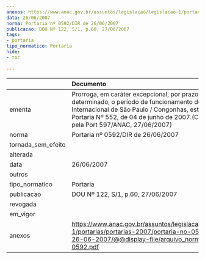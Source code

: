 ```yaml
---
anexos: https://www.anac.gov.br/assuntos/legislacao/legislacao-1/portarias/portarias-2007/portaria-no-0592-dir-de-26-06-2007/@@display-file/arquivo_norma/pa2007-0592.pdf
data: 26/06/2007
norma: Portaria nº 0592/DIR de 26/06/2007
publicacao: DOU Nº 122, S/1, p.60, 27/06/2007
tags:
- portaria
tipo_normatico: Portaria
hide: 
- toc 
 
---
```


|                    | Documento                                                                                                                                                                                                                                   |
|:-------------------|:--------------------------------------------------------------------------------------------------------------------------------------------------------------------------------------------------------------------------------------------|
| ementa             | Prorroga, em caráter excepcional, por prazo determinado, o período de funcionamento do Aeroporto Internacional de São Paulo / Congonhas, estabelecido na Portaria Nº 552, de 04 de junho de 2007.(Cancelada pela Port 597/ANAC, 27/06/2007) |
| norma              | Portaria nº 0592/DIR de 26/06/2007                                                                                                                                                                                                          |
| tornada_sem_efeito |                                                                                                                                                                                                                                             |
| alterada           |                                                                                                                                                                                                                                             |
| data               | 26/06/2007                                                                                                                                                                                                                                  |
| outros             |                                                                                                                                                                                                                                             |
| tipo_normatico     | Portaria                                                                                                                                                                                                                                    |
| publicacao         | DOU Nº 122, S/1, p.60, 27/06/2007                                                                                                                                                                                                           |
| revogada           |                                                                                                                                                                                                                                             |
| em_vigor           |                                                                                                                                                                                                                                             |
| anexos             | https://www.anac.gov.br/assuntos/legislacao/legislacao-1/portarias/portarias-2007/portaria-no-0592-dir-de-26-06-2007/@@display-file/arquivo_norma/pa2007-0592.pdf                                                                           |